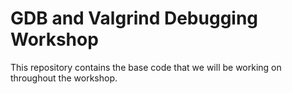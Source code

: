 # GDB and Valgrind Debugging Workshop

This repository contains the base code that we will be working on throughout the workshop.
